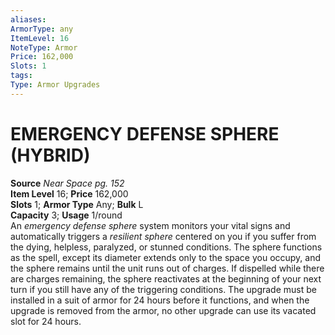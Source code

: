 ```yaml
---
aliases: 
ArmorType: any
ItemLevel: 16
NoteType: Armor
Price: 162,000
Slots: 1
tags: 
Type: Armor Upgrades
---
```

# EMERGENCY DEFENSE SPHERE (HYBRID)
**Source** _Near Space pg. 152_  
**Item Level** 16; **Price** 162,000  
**Slots** 1; **Armor Type** Any; **Bulk** L  
**Capacity** 3; **Usage** 1/round  
An _emergency defense sphere_ system monitors your vital signs and automatically triggers a _resilient sphere_ centered on you if you suffer from the dying, helpless, paralyzed, or stunned conditions. The sphere functions as the spell, except its diameter extends only to the space you occupy, and the sphere remains until the unit runs out of charges. If dispelled while there are charges remaining, the sphere reactivates at the beginning of your next turn if you still have any of the triggering conditions. The upgrade must be installed in a suit of armor for 24 hours before it functions, and when the upgrade is removed from the armor, no other upgrade can use its vacated slot for 24 hours.